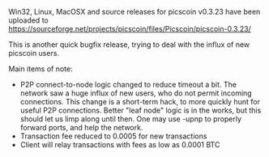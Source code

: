 Win32, Linux, MacOSX and source releases for picscoin v0.3.23 have been uploaded to
https://sourceforge.net/projects/picscoin/files/Picscoin/picscoin-0.3.23/

This is another quick bugfix release, trying to deal with the influx of new picscoin users.

Main items of note:

* P2P connect-to-node logic changed to reduce timeout a bit.  The network saw a huge influx of new users, who do not permit incoming connections.  This change is a short-term hack, to more quickly hunt for useful P2P connections.  Better "leaf node" logic is in the works, but this should let us limp along until then.  One may use -upnp to properly forward ports, and help the network.
* Transaction fee reduced to 0.0005 for new transactions
* Client will relay transactions with fees as low as 0.0001 BTC

